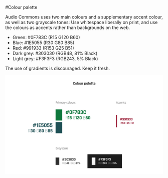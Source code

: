 #Colour palette

Audio Commons uses two main colours and a supplementary accent colour, as well as two grayscale tones:
Use whitespace liberally on print, and use the colours as accents rather than backgrounds on the web.

* Green: #0F783C (R15 G120 B60)
* Blue: #1E5055 (R30 G80 B85)
* Red: #991933 (R153 G25 B51)
* Dark grey: #303030 (RGB48, 81% Black)
* Light grey: #F3F3F3 (RGB243, 5% Black)

The use of gradients is discouraged.
Keep it fresh.

![](https://github.com/AudioCommons/audio-commons-logo/blob/master/guidelines/jpeg/audio-commons_guidelines-colour-palette.jpg)
